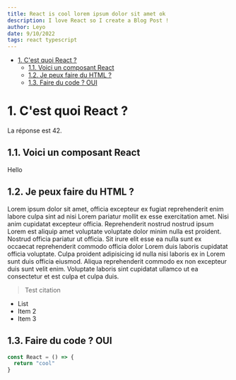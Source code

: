 ```yaml
---
title: React is cool lorem ipsum dolor sit amet ok
description: I love React so I create a Blog Post !
author: Leyo
date: 9/10/2022
tags: react typescript
---
```


- [1. C'est quoi React ?](#1-cest-quoi-react-)
  - [1.1. Voici un composant React](#11-voici-un-composant-react)
  - [1.2. Je peux faire du HTML ?](#12-je-peux-faire-du-html-)
  - [1.3. Faire du code ? OUI](#13-faire-du-code--oui)

# 1. C'est quoi React ?

La réponse est 42.

## 1.1. Voici un composant React

<Info>Hello</Info>

## 1.2. Je peux faire du HTML ?

Lorem ipsum dolor sit amet, officia excepteur ex fugiat reprehenderit enim labore culpa sint ad nisi Lorem pariatur mollit ex esse exercitation amet. Nisi anim cupidatat excepteur officia. Reprehenderit nostrud nostrud ipsum Lorem est aliquip amet voluptate voluptate dolor minim nulla est proident. Nostrud officia pariatur ut officia. Sit irure elit esse ea nulla sunt ex occaecat reprehenderit commodo officia dolor Lorem duis laboris cupidatat officia voluptate. Culpa proident adipisicing id nulla nisi laboris ex in Lorem sunt duis officia eiusmod. Aliqua reprehenderit commodo ex non excepteur duis sunt velit enim. Voluptate laboris sint cupidatat ullamco ut ea consectetur et est culpa et culpa duis.

> Test citation

- List
- Item 2
- Item 3

## 1.3. Faire du code ? OUI

```jsx
const React = () => {
  return "cool"
}
```
